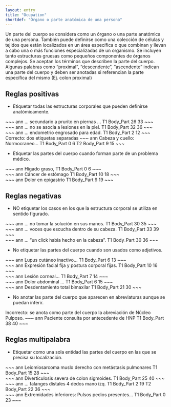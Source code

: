 ```yaml
---
layout: entry
title: "Ocupation"
shortdef: "Órgano o parte anatómica de una persona"
---
```


Un parte del cuerpo se considera como un órgano o una parte anatómica de una persona.  También puede definirse como una colección de células y tejidos que están localizados en un área específica o que combinan y llevan a cabo una o más funciones especializadas de un organismo. Se incluyen tanto estructuras gruesas como pequeños componentes de órganos complejos. Se aceptan los términos que describen la parte del cuerpo. Algunas palabras como “proximal”, “descendente”, “ascendente” indican una parte del cuerpo  y deben ser anotadas si referencian la parte específica del mismo (Ej. colon proximal)

## Reglas positivas

* Etiquetar todas las estructuras corporales que pueden definirse anatómicamente.

<div class="annotation-correct" markdown="1">
~~~ ann
… secundario a prurito en piernas …
T1 Body_Part 26 33 
~~~
</div>

<div class="annotation-correct" markdown="1">
~~~ ann
… no se asocia a lesiones en la piel.
T1 Body_Part 32 36 
~~~
</div>

<div class="annotation-correct" markdown="1">
~~~ ann
… endometrio engrosado para edad.
T1 Body_Part 2 12 
~~~
</div>

<div class="annotation-correct" markdown="1">
Correcto: dos etiquetas separadas
~~~ ann
Cabeza y cuello: Normocraneo…
T1 Body_Part 0 6 
T2 Body_Part 9 15 
~~~
</div>

* Etiquetar las partes del cuerpo cuando forman parte de un problema médico.

<div class="annotation-correct" markdown="1">
~~~ ann
Hígado graso, 
T1 Body_Part 0 6 
~~~
</div>

<div class="annotation-correct" markdown="1">
~~~ ann
Cáncer de estómago
T1 Body_Part 10 18 
~~~
</div>

<div class="annotation-correct" markdown="1">
~~~ ann
Dolor en epigastrio
T1 Body_Part 9 19 
~~~
</div>

## Reglas negativas

* NO etiquetar los casos en los que la estructura corporal se utiliza en sentido figurado.

<div class="annotation-incorrect" markdown="1">
~~~ ann
… no tomar la solución en sus manos.
T1 Body_Part 30 35 
~~~
</div>

<div class="annotation-incorrect" markdown="1">
~~~ ann
… voces que escucha dentro de su cabeza.
T1 Body_Part 33 39 
~~~
</div>

<div class="annotation-incorrect" markdown="1">
~~~ ann
… “un click habia hecho en la cabeza”.
T1 Body_Part 30 36 
~~~
</div>

* No etiquetar las partes del cuerpo cuando son usados como adjetivos.

<div class="annotation-incorrect" markdown="1">
~~~ ann
Lupus cutáneo inactivo…
T1 Body_Part 6 13 
~~~
</div>

<div class="annotation-incorrect" markdown="1">
~~~ ann
Expresión facial fija y postura corporal fijas.
T1 Body_Part 10 16 
~~~
</div>

<div class="annotation-incorrect" markdown="1">
~~~ ann
Lesión corneal…
T1 Body_Part 7 14 
~~~
</div>

<div class="annotation-incorrect" markdown="1">
~~~ ann
Dolor abdominal ...
T1 Body_Part 6 15 
~~~
</div>

<div class="annotation-incorrect" markdown="1">
~~~ ann
Desdentamiento total bimaxilar
T1 Body_Part 21 30 
~~~
</div>

*  No anotar las parte del cuerpo que aparecen en abreviaturas aunque se puedan inferir.

<div class="annotation-incorrect" markdown="1">
Incorrecto: se anota como parte del cuerpo la abreviación de Núcleo Pulposo.
~~~ ann
Paciente consulta por antecedente de HNP
T1 Body_Part 38 40 
~~~
</div>

## Reglas multipalabra

* Etiquetar como una sola entidad las partes del cuerpo en las que se precisa su localización.

<div class="annotation-correct" markdown="1">
~~~ ann
Leiomiosarcoma muslo derecho con metástasis pulmonares
T1 Body_Part 15 28 
~~~
</div>

<div class="annotation-correct" markdown="1">
~~~ ann
Diverticulosis severa de colon sigmoides.
T1 Body_Part 25 40 
~~~
</div>

<div class="annotation-correct" markdown="1">
~~~ ann
… falanges distales 4 dedos mano izq.
T1 Body_Part 2 19 
T2 Body_Part 22 36 
~~~
</div>

<div class="annotation-correct" markdown="1">
~~~ ann
Extremidades inferiores: Pulsos pedios presentes… 
T1 Body_Part 0 23 
~~~
</div>